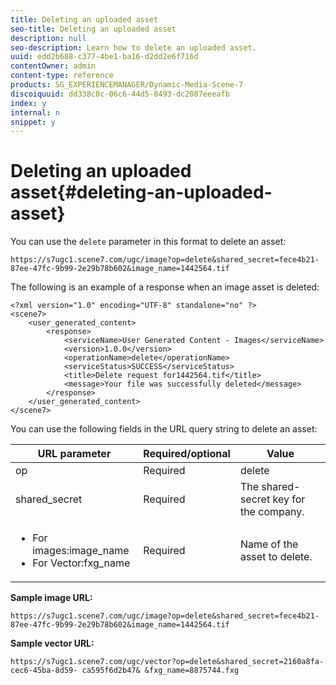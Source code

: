 ```yaml
---
title: Deleting an uploaded asset
seo-title: Deleting an uploaded asset
description: null
seo-description: Learn how to delete an uploaded asset.
uuid: edd2b688-c377-4be1-ba16-d2dd2e6f716d
contentOwner: admin
content-type: reference
products: SG_EXPERIENCEMANAGER/Dynamic-Media-Scene-7
discoiquuid: dd338c8c-06c6-44d5-8493-dc2087eeeafb
index: y
internal: n
snippet: y
---
```


# Deleting an uploaded asset{#deleting-an-uploaded-asset}

You can use the `delete` parameter in this format to delete an asset:

```as3
https://s7ugc1.scene7.com/ugc/image?op=delete&shared_secret=fece4b21-87ee-47fc-9b99-2e29b78b602&image_name=1442564.tif
```

The following is an example of a response when an image asset is deleted:

```as3
<?xml version="1.0" encoding="UTF-8" standalone="no" ?> 
<scene7> 
    <user_generated_content> 
        <response> 
            <serviceName>User Generated Content - Images</serviceName> 
            <version>1.0.0</version> 
            <operationName>delete</operationName> 
            <serviceStatus>SUCCESS</serviceStatus> 
            <title>Delete request for1442564.tif</title> 
            <message>Your file was successfully deleted</message> 
        </response> 
    </user_generated_content> 
</scene7>
```

You can use the following fields in the URL query string to delete an asset:

|URL parameter|Required/optional|Value|
|--- |--- |--- |
|op|Required|delete|
|shared_secret|Required|The shared-secret key for the company.|
|<ul><li>For images:image_name</li><li>For Vector:fxg_name</li></ul>|Required|Name of the asset to delete.|

**Sample image URL:**

`https://s7ugc1.scene7.com/ugc/image?op=delete&shared_secret=fece4b21-87ee-47fc-9b99-2e29b78b602&image_name=1442564.tif`

**Sample vector URL:**

`https://s7ugc1.scene7.com/ugc/vector?op=delete&shared_secret=2160a8fa-cec6-45ba-8d59- ca595f6d2b47& &fxg_name=8875744.fxg`
